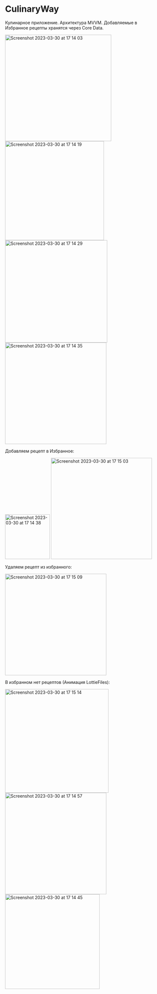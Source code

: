 # CulinaryWay

Кулинарное приложение.
Архитектура MVVM.
Добавляемые в Избранное рецепты хранятся через Core Data.

<img width="347" alt="Screenshot 2023-03-30 at 17 14 03" src="https://user-images.githubusercontent.com/100012767/228865724-00cd0dc1-7a12-41df-8950-a89a86422393.png">

<img width="323" alt="Screenshot 2023-03-30 at 17 14 19" src="https://user-images.githubusercontent.com/100012767/228865762-626affa2-2ae1-4882-be71-e60a16ed4261.png">

<img width="334" alt="Screenshot 2023-03-30 at 17 14 29" src="https://user-images.githubusercontent.com/100012767/228865809-00700f83-0c11-4054-a49b-7bfa63bad39b.png">

<img width="331" alt="Screenshot 2023-03-30 at 17 14 35" src="https://user-images.githubusercontent.com/100012767/228865835-9278a50b-220b-4c95-8c7e-34a4b0a63dce.png">

Добавляем рецепт в Избранное:

<img width="146" alt="Screenshot 2023-03-30 at 17 14 38" src="https://user-images.githubusercontent.com/100012767/228865855-946a453d-c357-4992-b80c-a0b65549d0b5.png">

<img width="330" alt="Screenshot 2023-03-30 at 17 15 03" src="https://user-images.githubusercontent.com/100012767/228866013-268c6f7c-de07-403b-9498-8bb248eba309.png">

Удаляем рецепт из избранного:

<img width="331" alt="Screenshot 2023-03-30 at 17 15 09" src="https://user-images.githubusercontent.com/100012767/228866045-e5c6c83d-ac94-4e93-a831-e3574c68aaf4.png">

В избранном нет рецептов (Анимация LottieFiles):

<img width="338" alt="Screenshot 2023-03-30 at 17 15 14" src="https://user-images.githubusercontent.com/100012767/228866145-2bb57838-4b86-4b6b-bc18-c47ecdd61bbd.png">

<img width="331" alt="Screenshot 2023-03-30 at 17 14 57" src="https://user-images.githubusercontent.com/100012767/228866208-b637d0c3-50d9-4350-b0f1-b563d6ae901a.png">


<img width="309" alt="Screenshot 2023-03-30 at 17 14 45" src="https://user-images.githubusercontent.com/100012767/228866247-0eaf0581-e5ec-4231-aabf-d1175147289c.png">
